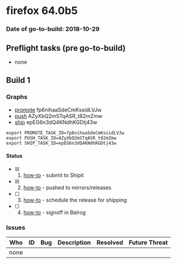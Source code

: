 # firefox 64.0b5

### Date of go-to-build: 2018-10-29

## Preflight tasks (pre go-to-build)
- none

## Build 1  

### Graphs
* [promote](https://tools.taskcluster.net/push-inspector/#/fp6nihaaSdeCmKssidLVJw) fp6nihaaSdeCmKssidLVJw
* [push](https://tools.taskcluster.net/push-inspector/#/AZyXbQ2mSTqASR_t82mZmw) AZyXbQ2mSTqASR_t82mZmw
* [ship](https://tools.taskcluster.net/push-inspector/#/epEG6n3dQ4KNdhKGDtj43w) epEG6n3dQ4KNdhKGDtj43w
```
export PROMOTE_TASK_ID=fp6nihaaSdeCmKssidLVJw
export PUSH_TASK_ID=AZyXbQ2mSTqASR_t82mZmw
export SHIP_TASK_ID=epEG6n3dQ4KNdhKGDtj43w
```


#### Status
- [x] 1.  [how-to](https://wiki.mozilla.org/Release:Release_Automation_on_Mercurial:Starting_a_Release#Submit_to_Ship_It)  - submit to Shipit
- [x] 2.  [how-to](https://github.com/mozilla-releng/releasewarrior-2.0/blob/master/docs/release-promotion/desktop/howto.md#push-artifacts-to-releases-directory)  - pushed to mirrors/releases
- [ ] 3.  [how-to](https://github.com/mozilla-releng/releasewarrior-2.0/blob/master/docs/release-promotion/desktop/howto.md#ship-the-release)  - schedule the release for shipping
- [ ] 4.  [how-to](https://github.com/mozilla-releng/releasewarrior-2.0/blob/master/docs/release-promotion/desktop/howto.md#obtain-sign-offs-for-changes)  - signoff in Balrog

### Issues
| Who                 | ID               | Bug                                                                 | Description                | Resolved                | Future Threat                |
| ------------------- | ---------------- | ------------------------------------------------------------------- | -------------------------- | ----------------------- | ---------------------------- |
| none | | | | | |

